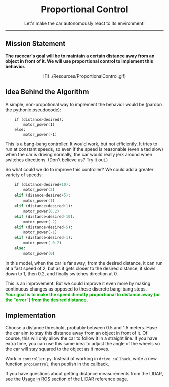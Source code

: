 <center>
<h1>Proportional Control</h1>
Let's make the car autonomously react to its environment!
</center>
<hr/>

## Mission Statement
**The racecar's goal will be to maintain a certain distance away from an object in front of it. We will use proportional control to implement this behavior.**

<center>
![](../Resources/ProportionalControl.gif)
</center>

## Idea Behind the Algorithm
A simple, non-propotional way to implement the behavior would be (pardon the pythonic pseudocode):
```
    if (distance>desired):
        motor_power(1)
    else:
        motor_power(-1)
```
This is a bang-bang controller. It would work, but not efficiently. It tries to run at constant speeds, so even if the speed is reasonable (even a tad slow) when the car is driving normally, the car would really jerk around when switches directions. (Don't believe us? Try it out.) 

So what could we do to improve this controller? We could add a greater variety of speeds:
```python
    if (distance>desired+10):
        motor_power(2)
    elif (disance>desired+5):
        motor_power(1)
    elif (distance>desired+1):
        motor_power(0.2)
    elif (distance<desired-10):
        motor_power(-2)
    elif (distance<desired-5):
        motor_power(-1)
    elif (distance<desired-1):
        motor_power(-0.2)
    else:
        motor_power(0)
```
In this model, when the car is far away, from the desired distance, it can run at a fast speed of 2, but as it gets closer to the desired distance, it slows down to 1, then 0.2, and finally switches direction at 0.

This is an improvement. But we could improve it even more by making continuous changes as opposed to these discrete bang-bang steps.<br>
**<font color="00AA00">Your goal is to make the speed directly proportional to distance away (or the "error") from the desired distance.</font>**

## Implementation
Choose a distance threshold, probably between 0.5 and 1.5 meters. Have the car aim to stay this distance away from an object in front of it. Of course, this will only allow the car to follow it in a straight line. If you have extra time, you can use this same idea to adjust the angle of the wheels so the car will stay squared to the object as it moves.

Work in `controller.py`. Instead of working in `drive_callback`, write a new function `propControl`, then publish in the callback.

If you have questions about getting distance measurements from the LIDAR, see the [Usage in ROS](http://bwsi-racecar.com/racecar-parts/lidar/#usage-in-ros) section of the LIDAR reference page.
